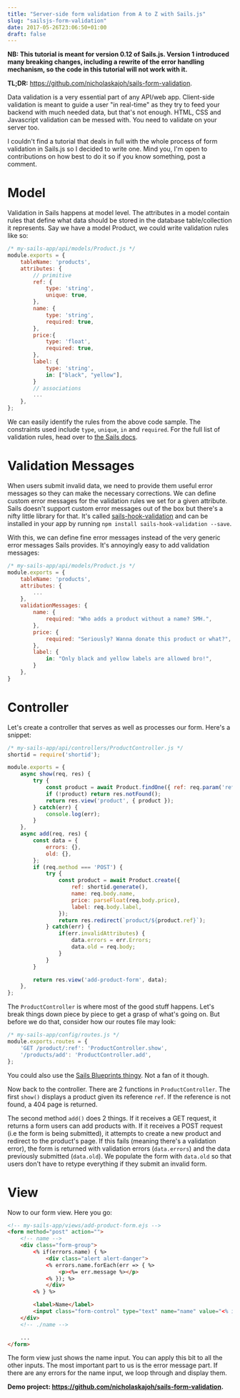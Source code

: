 ```yaml
---
title: "Server-side form validation from A to Z with Sails.js"
slug: "sailsjs-form-validation"
date: 2017-05-26T23:06:50+01:00
draft: false
---
```


__NB: This tutorial is meant for version 0.12 of Sails.js. Version 1 introduced many breaking changes, including a rewrite of the error handling mechanism, so the code in this tutorial will not work with it.__

__TL;DR:__ https://github.com/nicholaskajoh/sails-form-validation.

Data validation is a very essential part of any API/web app. Client-side validation is meant to guide a user "in real-time" as they try to feed your backend with much needed data, but that's not enough. HTML, CSS and Javascript validation can be messed with. You need to validate on your server too.

I couldn't find a tutorial that deals in full with the whole process of form validation in Sails.js so I decided to write one. Mind you, I'm open to contributions on how best to do it so if you know something, post a comment.

# Model
Validation in Sails happens at model level. The attributes in a model contain rules that define what data should be stored in the database table/collection it represents. Say we have a model Product, we could write validation rules like so:

```js
/* my-sails-app/api/models/Product.js */
module.exports = {
    tableName: 'products',
    attributes: {
        // primitive
        ref: {
            type: 'string',
            unique: true,
        },
        name: {
            type: 'string',
            required: true,
        },
        price:{
            type: 'float',
            required: true,
        },
        label: {
            type: 'string',
            in: ["black", "yellow"],
        }
        // associations
        ...
    },
};
```

We can easily identify the rules from the above code sample. The constraints used include `type`, `unique`, `in` and `required`. For the full list of validation rules, head over to [the Sails docs](https://0.12.sailsjs.com/documentation/concepts/models-and-orm/validations).

# Validation Messages
When users submit invalid data, we need to provide them useful error messages so they can make the necessary corrections. We can define custom error messages for the validation rules we set for a given attribute. Sails doesn't support custom error messages out of the box but there's a nifty little library for that. It's called [sails-hook-validation](https://github.com/lykmapipo/sails-hook-validation) and can be installed in your app by running `npm install sails-hook-validation --save`.

With this, we can define fine error messages instead of the very generic error messages Sails provides. It's annoyingly easy to add validation messages:

```js
/* my-sails-app/api/models/Product.js */
module.exports = {
    tableName: 'products',
    attributes: {
        ...
    },
    validationMessages: {
        name: {
            required: "Who adds a product without a name? SMH.",
        },
        price: {
            required: "Seriously? Wanna donate this product or what?",
        },
        label: {
            in: "Only black and yellow labels are allowed bro!",
        }
    },
}
```

# Controller
Let's create a controller that serves as well as processes our form. Here's a snippet:

```js
/* my-sails-app/api/controllers/ProductController.js */
shortid = require('shortid');

module.exports = {
    async show(req, res) {
        try {
            const product = await Product.findOne({ ref: req.param('ref') });
            if (!product) return res.notFound();
            return res.view('product', { product });
        } catch(err) {
            console.log(err);
        }
    },
    async add(req, res) {
        const data = {
            errors: {},
            old: {},
        };
        if (req.method === 'POST') {
            try {
                const product = await Product.create({
                    ref: shortid.generate(),
                    name: req.body.name,
                    price: parseFloat(req.body.price),
                    label: req.body.label,
                });
                return res.redirect(`product/${product.ref}`);
            } catch(err) {
                if(err.invalidAttributes) {
                    data.errors = err.Errors;
                    data.old = req.body;
                }
            }
        }

        return res.view('add-product-form', data);
    },
};
```

The `ProductController` is where most of the good stuff happens. Let's break things down piece by piece to get a grasp of what's going on. But before we do that, consider how our routes file may look:

```js
/* my-sails-app/config/routes.js */
module.exports.routes = {
    'GET /product/:ref': 'ProductController.show',
    '/products/add': 'ProductController.add',
};
```

You could also use the [Sails Blueprints thingy](http://sailsjs.com/documentation/concepts/blueprints). Not a fan of it though.

Now back to the controller. There are 2 functions in `ProductController`. The first `show()` displays a product given its reference `ref`. If the reference is not found, a 404 page is returned.

The second method `add()` does 2 things. If it receives a GET request, it returns a form users can add products with. If it receives a POST request (i.e the form is being submitted), it attempts to create a new product and redirect to the product's page. If this fails (meaning there's a validation error), the form is returned with validation errors (`data.errors`) and the data previously submitted (`data.old`). We populate the form with `data.old` so that users don't have to retype everything if they submit an invalid form.

# View
Now to our form view. Here you go:

```html
<!-- my-sails-app/views/add-product-form.ejs -->
<form method="post" action="">
    <!-- name -->
    <div class="form-group">
        <% if(errors.name) { %>
            <div class="alert alert-danger">
            <% errors.name.forEach(err => { %>
                <p><%= err.message %></p>
            <% }); %>
            </div>
        <% } %>

        <label>Name</label>
        <input class="form-control" type="text" name="name" value="<% if(old.name) { %><%= old.name %><% } %>">
    </div>
    <!-- ./name -->

    ...
</form>
```

The form view just shows the name input. You can apply this bit to all the other inputs. The most important part to us is the error message part. If there are any errors for the name input, we loop through and display them.

**Demo project: https://github.com/nicholaskajoh/sails-form-validation.**